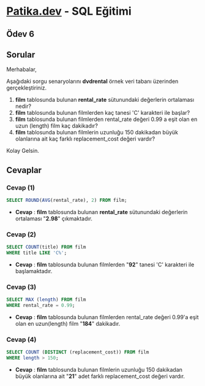 # [Patika.dev](https://www.patika.dev/tr) - SQL Eğitimi
## Ödev 6
## Sorular

Merhabalar,

Aşağıdaki sorgu senaryolarını **dvdrental** örnek veri tabanı üzerinden gerçekleştiriniz.

1. **film** tablosunda bulunan **rental_rate** sütunundaki değerlerin ortalaması nedir?
2. **film** tablosunda bulunan filmlerden kaç tanesi 'C' karakteri ile başlar?
3. **film** tablosunda bulunan filmlerden rental_rate değeri 0.99 a eşit olan en uzun (length) film kaç dakikadır?
4. **film** tablosunda bulunan filmlerin uzunluğu 150 dakikadan büyük olanlarına ait kaç farklı replacement_cost değeri vardır?

Kolay Gelsin.

## Cevaplar

### Cevap (1)

```sql
SELECT ROUND(AVG(rental_rate), 2) FROM film;
```
- **Cevap** : **film** tablosunda bulunan **rental_rate** sütunundaki değerlerin ortalaması "**2.98**" çıkmaktadır.

### Cevap (2)

```sql
SELECT COUNT(title) FROM film
WHERE title LIKE 'C%';
```
- **Cevap** : **film** tablosunda bulunan filmlerden "**92**" tanesi 'C' karakteri ile başlamaktadır.

### Cevap (3)

```sql
SELECT MAX (length) FROM film
WHERE rental_rate = 0.99;
```
- **Cevap** : **film** tablosunda bulunan filmlerden rental_rate değeri 0.99'a eşit olan en uzun(length) film "**184**" dakikadır.

### Cevap (4)

```sql
SELECT COUNT (DISTINCT (replacement_cost)) FROM film
WHERE length > 150;
```
- **Cevap** : **film** tablosunda bulunan filmlerin uzunluğu 150 dakikadan büyük olanlarına ait "**21**" adet farklı replacement_cost değeri vardır.